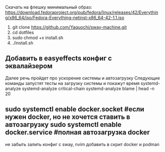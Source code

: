 Скачать на флешку минимальный образ:
https://download.fedoraproject.org/pub/fedora/linux/releases/42/Everything/x86_64/iso/Fedora-Everything-netinst-x86_64-42-1.1.iso

1) git clone https://github.com/Yaquochi/sway-machine.git
2) cd dotfiles
3) sudo chmod +x install.sh
4) ./install.sh

Добавить в easyeffects конфиг с эквалайзером
--------------------------------------------

Далее речь пройдет про ускорение системы и автозагрузку
Следующие команды запустят тесты на загрузку системы и покажут время
systemd-analyze
systemd-analyze critical-chain
systemd-analyze blame | head -n 20

sudo systemctl enable docker.socket #если нужен docker, но не хочется ставить в автозагрузку
sudo systemctl enable docker.service #полная автозагрузка docker
--------------------------------------------

не забыть залить конфиг с sway, nvim
добавить в скрит docker и podman
